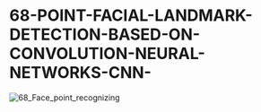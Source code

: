 # 68-POINT-FACIAL-LANDMARK-DETECTION-BASED-ON-CONVOLUTION-NEURAL-NETWORKS-CNN-

![68_Face_point_recognizing](https://user-images.githubusercontent.com/102823097/175314217-0d6ba385-e537-4b5f-920d-3f495ef60b28.jpg)
